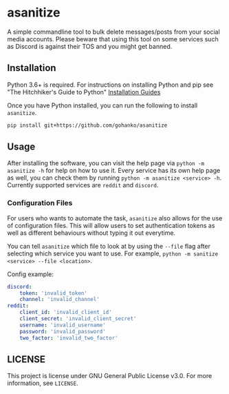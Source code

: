# asanitize
A simple commandline tool to bulk delete messages/posts from your social media accounts. Please beware that using this tool on some services such as Discord is against their TOS and you might get banned.

## Installation
Python 3.6+ is required. For instructions on installing Python and pip see "The Hitchhiker's Guide to Python" [Installation Guides](https://docs.python-guide.org/starting/installation/)

Once you have Python installed, you can run the following to install `asanitize`.

```bash
pip install git+https://github.com/gohanko/asanitize
```

## Usage
After installing the software, you can visit the help page via `python -m asanitize -h` for help on how to use it. Every service has its own help page as well, you can check them by running `python -m asanitize <service> -h`. Currently supported services are `reddit` and `discord`.

### Configuration Files
For users who wants to automate the task, `asanitize` also allows for the use of configuration files. This will allow users to set authentication tokens as well as different behaviours without typing it out everytime.

You can tell `asanitize` which file to look at by using the `--file` flag after selecting which service you want to use. For example, `python -m sanitize <service> --file <location>`.

Config example:
```yaml
discord:
    token: 'invalid_token'
    channel: 'invalid_channel'
reddit:
    client_id: 'invalid_client_id'
    client_secret: 'invalid_client_secret'
    username: 'invalid_username'
    password: 'invalid_password'
    two_factor: 'invalid_two_factor'
```

## LICENSE
This project is license under GNU General Public License v3.0. For more information, see `LICENSE`.
